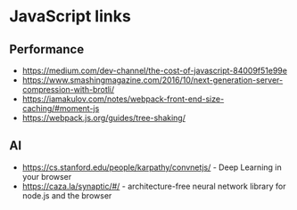 # JavaScript links

## Performance

- https://medium.com/dev-channel/the-cost-of-javascript-84009f51e99e
- https://www.smashingmagazine.com/2016/10/next-generation-server-compression-with-brotli/
- https://iamakulov.com/notes/webpack-front-end-size-caching/#moment-js
- https://webpack.js.org/guides/tree-shaking/

## AI

- https://cs.stanford.edu/people/karpathy/convnetjs/ - Deep Learning in your browser
- https://caza.la/synaptic/#/ - architecture-free neural network library for node.js and the browser
